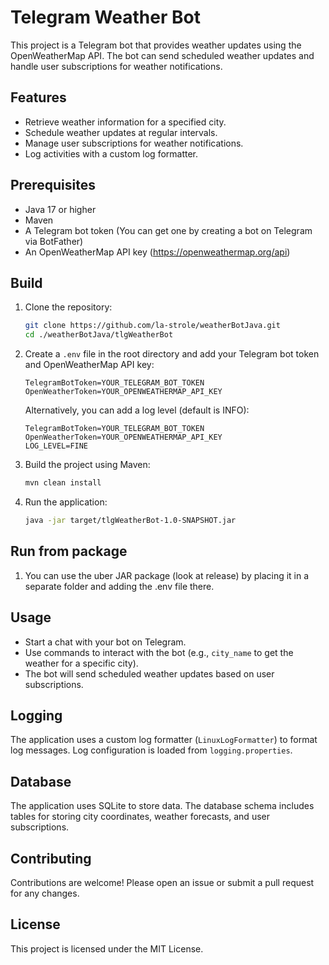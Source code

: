 # Telegram Weather Bot

This project is a Telegram bot that provides weather updates using the OpenWeatherMap API. The bot can send scheduled weather updates and handle user subscriptions for weather notifications.

## Features

- Retrieve weather information for a specified city.
- Schedule weather updates at regular intervals.
- Manage user subscriptions for weather notifications.
- Log activities with a custom log formatter.

## Prerequisites

- Java 17 or higher
- Maven
- A Telegram bot token (You can get one by creating a bot on Telegram via BotFather)
- An OpenWeatherMap API key (https://openweathermap.org/api)

## Build

1. Clone the repository:
    ```sh
    git clone https://github.com/la-strole/weatherBotJava.git
    cd ./weatherBotJava/tlgWeatherBot
    ```

2. Create a `.env` file in the root directory and add your Telegram bot token and OpenWeatherMap API key:
    ```env
    TelegramBotToken=YOUR_TELEGRAM_BOT_TOKEN
    OpenWeatherToken=YOUR_OPENWEATHERMAP_API_KEY
    ```
    Alternatively, you can add a log level (default is INFO):
    ```env
    TelegramBotToken=YOUR_TELEGRAM_BOT_TOKEN
    OpenWeatherToken=YOUR_OPENWEATHERMAP_API_KEY
    LOG_LEVEL=FINE
    ```
3. Build the project using Maven:
    ```sh
    mvn clean install
    ```

4. Run the application:
    ```sh
    java -jar target/tlgWeatherBot-1.0-SNAPSHOT.jar
    ```
## Run from package
1. You can use the uber JAR package (look at release) by placing it in a separate folder and adding the .env file there.
   
## Usage

- Start a chat with your bot on Telegram.
- Use commands to interact with the bot (e.g., `city_name` to get the weather for a specific city).
- The bot will send scheduled weather updates based on user subscriptions.

## Logging

The application uses a custom log formatter (`LinuxLogFormatter`) to format log messages. Log configuration is loaded from `logging.properties`.

## Database

The application uses SQLite to store data. The database schema includes tables for storing city coordinates, weather forecasts, and user subscriptions.

## Contributing

Contributions are welcome! Please open an issue or submit a pull request for any changes.

## License

This project is licensed under the MIT License.
